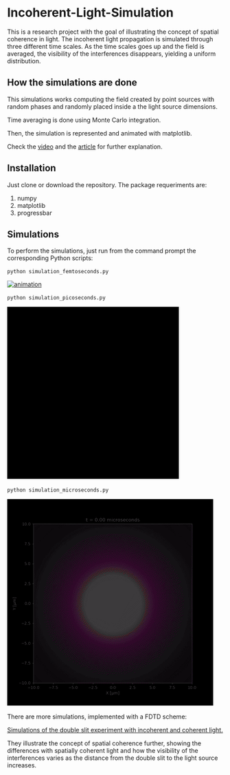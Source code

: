 # Incoherent-Light-Simulation

This is a research project with the goal of illustrating the concept of spatial coherence in light. 
The incoherent light propagation is simulated through three different time scales. As the time scales goes up and the field is averaged, the visibility of the interferences disappears, yielding a uniform distribution.

## How the simulations are done

This simulations works computing the field created by point sources with random phases and randomly placed inside a the light source dimensions.

Time averaging is done using Monte Carlo integration. 

Then, the simulation is represented and animated with matplotlib.

Check the [video](https://www.youtube.com/watch?v=ySte6NRuA-k&list=PLYkZehxPE_IhJDMTJUob1ZbxWhL8AjHDi&index=1
) and the [article](https://rafael-fuente.github.io/visual-explanation-of-the-van-cittert-zernike-theorem-the-double-slit-experiment-with-incoherent-and-coherent-light.html) for further explanation.


## Installation

Just clone or download the repository. The package requeriments are:

1. numpy
2. matplotlib
3. progressbar

## Simulations

To perform the simulations, just run from the command prompt the corresponding Python scripts:

```
python simulation_femtoseconds.py
```

[![animation](/images/femtoseconds_sim.gif)](/simulation_femtoseconds.py)


```
python simulation_picoseconds.py
```

[![animation](/images/picoseconds_sim.gif)](/simulation_picoseconds.py)


```
python simulation_microseconds.py
```

[![animation](/images/microseconds_sim.gif)](/simulation_microseconds.py)


There are more simulations, implemented with a FDTD scheme:

[Simulations of the double slit experiment with incoherent and coherent light.](/double_slit_simulations)

They illustrate the concept of spatial coherence further, showing the differences with spatially coherent light and how the visibility of the interferences varies as the distance from the double slit to the light source increases.